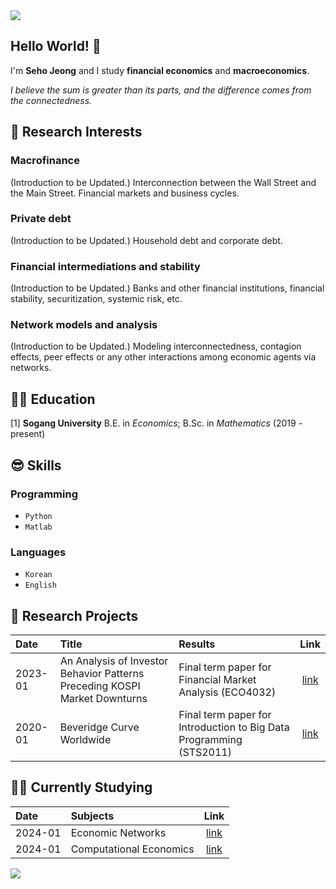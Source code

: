 <img src="https://capsule-render.vercel.app/api?type=waving&color=gradient&customColorList=27&height=100&section=header" />

## Hello World! 👋
I'm **Seho Jeong** and I study **financial economics** and **macroeconomics**.

*I believe the sum is greater than its parts, and the difference comes from the connectedness.*


## 🤩 Research Interests
### Macrofinance
(Introduction to be Updated.)
Interconnection between the Wall Street and the Main Street. Financial markets and business cycles.
### Private debt
(Introduction to be Updated.)
Household debt and corporate debt.
### Financial intermediations and stability
(Introduction to be Updated.) 
Banks and other financial institutions, financial stability, securitization, systemic risk, etc.
### Network models and analysis
(Introduction to be Updated.) 
Modeling interconnectedness, contagion effects, peer effects or any other interactions among economic agents via networks.


## 👨‍🎓 Education
\[1\] **Sogang University** B.E. in *Economics*; B.Sc. in *Mathematics* (2019 - present)


## 😎 Skills
### Programming
- `Python`
- `Matlab`
### Languages
- `Korean`
- `English`


## 📑 Research Projects
|Date   |Title                                                               |Results                                                              |Link|
|:------|:-------------------------------------------------------------------|:--------------------------------------------------------------------|:------:|
|2023-01|An Analysis of Investor Behavior Patterns Preceding KOSPI Market Downturns |Final term paper for Financial Market Analysis (ECO4032)             |[link](https://github.com/zogvc/kospi-fear-and-greed-index)|
|2020-01|Beveridge Curve Worldwide                                           |Final term paper for Introduction to Big Data Programming (STS2011)  |[link]()|


## 🧑‍🏫 Currently Studying
|Date   |Subjects                |Link|
|:------|:-----------------------|:------:|
|2024-01|Economic Networks       |[link](https://github.com/zogvc/economic-networks)|
|2024-01|Computational Economics |[link](https://github.com/zogvc/computational-economics)|


<img src="https://capsule-render.vercel.app/api?type=waving&color=gradient&customColorList=27&height=100&section=footer" />
